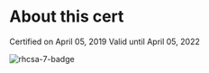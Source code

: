 # About this cert

Certified on April 05, 2019
Valid until April 05, 2022

![rhcsa-7-badge](https://www.redhat.com/rhtapps/services/certifications/badge/verify/UU5Z6WCE6F5VVNJH5IKEKHLOOEAEQU3CUPSQX2KSDXT6RW46LQ3T7ULZ55KZZ56SKO7EQ3ETTLYZQ4U5NQYTCNA62RUWOCM34WWBUYQ=)

